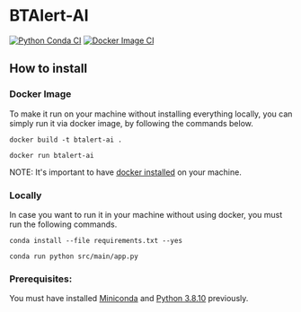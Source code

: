 # BTAlert-AI

[![Python Conda CI](https://github.com/BureauTech/BTAlert-AI/actions/workflows/python-conda.yml/badge.svg)](https://github.com/BureauTech/BTAlert-AI/actions/workflows/python-conda.yml)
[![Docker Image CI](https://github.com/BureauTech/BTAlert-AI/actions/workflows/docker-image.yml/badge.svg)](https://github.com/BureauTech/BTAlert-AI/actions/workflows/docker-image.yml)

## How to install

### Docker Image

To make it run on your machine without installing everything locally, you can simply run it via docker image, by following the commands below.

```docker build -t btalert-ai .```

```docker run btalert-ai```

NOTE: It's important to have [docker installed](https://docs.docker.com/engine/install/) on your machine.

### Locally

In case you want to run it in your machine without using docker, you must run the following commands.

```conda install --file requirements.txt --yes```

```conda run python src/main/app.py```

### Prerequisites:

You must have installed [Miniconda](https://docs.conda.io/en/latest/miniconda.html) and [Python 3.8.10](https://www.python.org/downloads/release/python-3810/) previously.